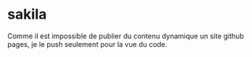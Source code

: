 # sakila

Comme il est impossible de publier du contenu dynamique un site github pages, je le push seulement pour la vue du code.
